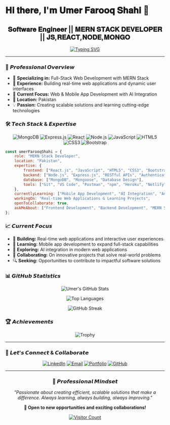 # 𝐇𝐢 𝐭𝐡𝐞𝐫𝐞, 𝐈'𝐦 𝐔𝐦𝐞𝐫 𝐅𝐚𝐫𝐨𝐨𝐪 𝐒𝐡𝐚𝐡𝐢 👋

<div align="center">

## 𝐒𝐨𝐟𝐭𝐰𝐚𝐫𝐞 𝐄𝐧𝐠𝐢𝐧𝐞𝐞𝐫 || 𝐌𝐄𝐑𝐍 𝐒𝐓𝐀𝐂𝐊 𝐃𝐄𝐕𝐄𝐋𝐎𝐏𝐄𝐑 || 𝐉𝐒,𝐑𝐄𝐀𝐂𝐓,𝐍𝐎𝐃𝐄,𝐌𝐎𝐍𝐆𝐎 

[![Typing SVG](https://readme-typing-svg.herokuapp.com?font=Fira+Code&weight=600&size=28&pause=1000&color=00D9FF&center=true&vCenter=true&width=800&lines=Full-Stack+Web+Developer;MERN+Stack+Specialist;Learning+AI+Integration;Building+Real-time+Applications)](https://git.io/typing-svg)

</div>

---

### 💼 **𝙋𝙧𝙤𝙛𝙚𝙨𝙨𝙞𝙤𝙣𝙖𝙡 𝙊𝙫𝙚𝙧𝙫𝙞𝙚𝙬**
- 🔧 **Specializing in:** Full-Stack Web Development with MERN Stack
- 🌟 **Experience:** Building real-time web applications and dynamic user interfaces
- 🎯 **Current Focus:** Web & Mobile App Development with AI Integration
- 📍 **Location:** Pakistan
- 💡 **Passion:** Creating scalable solutions and learning cutting-edge technologies

### 🛠️ **𝙏𝙚𝙘𝙝 𝙎𝙩𝙖𝙘𝙠 & 𝙀𝙭𝙥𝙚𝙧𝙩𝙞𝙨𝙚**

<div align="center">

![MongoDB](https://img.shields.io/badge/MongoDB-4EA94B?style=for-the-badge&logo=mongodb&logoColor=white)
![Express.js](https://img.shields.io/badge/Express.js-000000?style=for-the-badge&logo=express&logoColor=white)
![React](https://img.shields.io/badge/React-20232A?style=for-the-badge&logo=react&logoColor=61DAFB)
![Node.js](https://img.shields.io/badge/Node.js-339933?style=for-the-badge&logo=nodedotjs&logoColor=white)
![JavaScript](https://img.shields.io/badge/JavaScript-F7DF1E?style=for-the-badge&logo=javascript&logoColor=black)
![HTML5](https://img.shields.io/badge/HTML5-E34F26?style=for-the-badge&logo=html5&logoColor=white)
![CSS3](https://img.shields.io/badge/CSS3-1572B6?style=for-the-badge&logo=css3&logoColor=white)
![Bootstrap](https://img.shields.io/badge/Bootstrap-563D7C?style=for-the-badge&logo=bootstrap&logoColor=white)

</div>

```javascript
const umerFarooqShahi = {
    role: "MERN Stack Developer",
    location: "Pakistan",
    expertise: {
        frontend: ["React.js", "JavaScript", "HTML5", "CSS3", "Bootstrap", "Responsive Design"],
        backend: ["Node.js", "Express.js", "RESTful APIs", "Authentication", "Real-time Apps"],
        database: ["MongoDB", "Mongoose", "Database Design"],
        tools: ["Git", "VS Code", "Postman", "npm", "Heroku", "Netlify"]
    },
    currentlyLearning: ["Mobile App Development", "AI Integration", "Advanced React Patterns"],
    workingOn: "Real-time Web Applications & Learning Projects",
    openToCollaborate: true,
    askMeAbout: ["Frontend Development", "Backend Development", "MERN Stack", "Real-time Apps"]
};
```

### 📈 **𝘾𝙪𝙧𝙧𝙚𝙣𝙩 𝙁𝙤𝙘𝙪𝙨**
- 🚀 **Building:** Real-time web applications and interactive user experiences
- 📱 **Learning:** Mobile app development to expand full-stack capabilities
- 🤖 **Exploring:** AI integration in modern web applications
- 👥 **Collaborating:** On innovative projects that solve real-world problems
- 🔍 **Seeking:** Opportunities to contribute to impactful software solutions

### 📊 **𝙂𝙞𝙩𝙃𝙪𝙗 𝙎𝙩𝙖𝙩𝙞𝙨𝙩𝙞𝙘𝙨**

<div align="center">

![Umer's GitHub Stats](https://github-readme-stats.vercel.app/api?username=umerwe&show_icons=true&theme=tokyonight&hide_border=true&count_private=true)

![Top Languages](https://github-readme-stats.vercel.app/api/top-langs/?username=umerwe&layout=compact&theme=tokyonight&hide_border=true)

![GitHub Streak](https://github-readme-streak-stats.herokuapp.com/?user=umerwe&theme=tokyonight&hide_border=true)

</div>

### 🏆 **𝘼𝙘𝙝𝙞𝙚𝙫𝙚𝙢𝙚𝙣𝙩𝙨**

<div align="center">

![Trophy](https://github-profile-trophy.vercel.app/?username=umerwe&theme=tokyonight&no-frame=true&row=1&column=6)

</div>

---

### 🤝 **𝙇𝙚𝙩'𝙨 𝘾𝙤𝙣𝙣𝙚𝙘𝙩 & 𝘾𝙤𝙡𝙡𝙖𝙗𝙤𝙧𝙖𝙩𝙚**

<div align="center">

[![LinkedIn](https://img.shields.io/badge/LinkedIn-0077B5?style=for-the-badge&logo=linkedin&logoColor=white)](https://www.linkedin.com/in/umer-farooq-shahi-914ba0253/)
[![Email](https://img.shields.io/badge/Email-D14836?style=for-the-badge&logo=gmail&logoColor=white)](mailto:uemyy1@gmail.com)
[![Portfolio](https://img.shields.io/badge/Portfolio-FF5722?style=for-the-badge&logo=google-chrome&logoColor=white)](https://github.com/umerwe?tab=repositories)
[![GitHub](https://img.shields.io/badge/GitHub-100000?style=for-the-badge&logo=github&logoColor=white)](https://github.com/umerwe)

</div>

---

<div align="center">

### 💭 **𝙋𝙧𝙤𝙛𝙚𝙨𝙨𝙞𝙤𝙣𝙖𝙡 𝙈𝙞𝙣𝙙𝙨𝙚𝙩**

*"Passionate about creating efficient, scalable solutions that make a difference. Always learning, always building, always improving."*

**🌟 Open to new opportunities and exciting collaborations!**

[![Visitor Count](https://visitcount.itsvg.in/api?id=umerwe&label=Profile%20Views&color=0&icon=5&pretty=true)](https://visitcount.itsvg.in)

</div>
